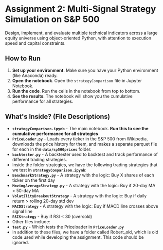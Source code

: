 # Assignment 2: Multi-Signal Strategy Simulation on S&P 500
Design, implement, and evaluate multiple technical indicators across a large equity universe using object-oriented Python, with attention to execution speed and capital constraints.

## How to Run
1.  **Set up your environment**. Make sure you have your Python environment (like Anaconda) ready.
2.  **Open the notebook**. Open the `strategyComparison` file in Jupyter Notebook.
3.  **Run the code**. Run the cells in the notebook from top to bottom.
4.  **See the results**. The notebook will show you the cumulative performance for all strategies.

## What's Inside? (File Descriptions)
* **`strategyComparison.ipynb`** - The main notebook. **Run this to see the cumulative performance for all strategies**
* **`PriceLoader.py`** - Loads every ticker in the S&P 500 from Wikipedia, downloads the price history for them, and makes a separate parquet file for each in the **`data/sp500prices`** folder.
* **`backtester.py`** - A backtester used to backtest and track performance of different trading strategies.
* Inside the folder strategies, we have the following trading strategies that we test in **`strategyComparison.ipynb`**:
* **`BenchmarkStrategy.py`** - A strategy with the logic: Buy X shares of each ticker on the first day
* **`MovingAverageStrategy.py`** - A strategy with the logic: Buy if 20-day MA > 50-day MA
* **`VolatilityBreakoutStrategy`** - A strategy with the logic: Buy if daily return > rolling 20-day std dev
* **`MACDStrategy`** - A strategy with the logic: Buy if MACD line crosses above signal line
* **`RSIStrategy`** - Buy if RSI < 30 (oversold)
* Other files include:
* **`test.py`** - Which tests the Priceloader in **`PriceLoader.py`**
* In addition to these files, we have a folder called Robert_old, which is old code used while developing the assignment. This code should be ignored.







